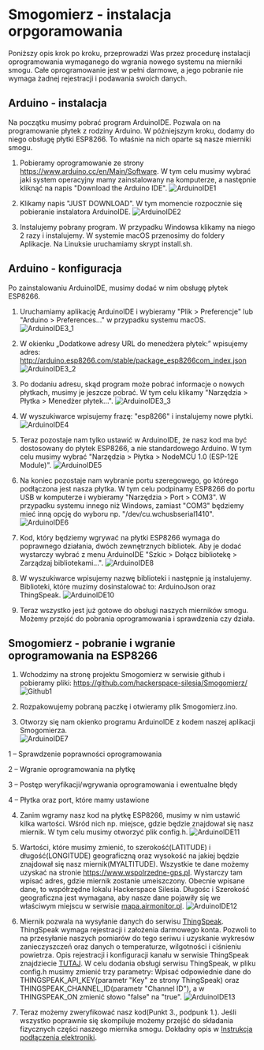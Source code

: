 # Smogomierz - instalacja orpgoramowania

Poniższy opis krok po kroku, przeprowadzi Was przez procedurę instalacji oprogramowania wymaganego do wgrania nowego systemu na mierniki smogu. Całe oprogramowanie jest w pełni darmowe, a jego pobranie nie wymaga żadnej rejestracji i podawania swoich danych.

## Arduino - instalacja

Na początku musimy pobrać program ArduinoIDE. Pozwala on na programowanie płytek z rodziny Arduino. W późniejszym kroku, dodamy do niego obsługę płytki ESP8266. To właśnie na nich oparte są nasze mierniki smogu.

1. Pobieramy oprogramowanie ze strony https://www.arduino.cc/en/Main/Software. W tym celu musimy wybrać jaki system operacyjny mamy zainstalowany na komputerze, a następnie kliknąć na napis "Download the Arduino IDE".
![ArduinoIDE1](https://raw.githubusercontent.com/hackerspace-silesia/Smogomierz/master/instrukcje/screens/ArduinoIDE1.jpg)

2. Klikamy napis "JUST DOWNLOAD". W tym momencie rozpocznie się pobieranie instalatora ArduinoIDE.
![ArduinoIDE2](https://raw.githubusercontent.com/hackerspace-silesia/Smogomierz/master/instrukcje/screens/ArduinoIDE2.jpg)

3. Instalujemy pobrany program. W przypadku Windowsa klikamy na niego 2 razy i instalujemy. W systemie macOS przenosimy do foldery Aplikacje. Na Linuksie uruchamiamy skrypt install.sh.

## Arduino - konfiguracja

Po zainstalowaniu ArduinoIDE, musimy dodać w nim obsługę płytek ESP8266.

1. Uruchamiamy aplikację ArduinoIDE i wybieramy "Plik > Preferencje" lub "Arduino > Preferences…" w przypadku systemu macOS.
![ArduinoIDE3_1](https://raw.githubusercontent.com/hackerspace-silesia/Smogomierz/master/instrukcje/screens/ArduinoIDE3_1.jpg)

2. W okienku „Dodatkowe adresy URL do menedżera płytek:” wpisujemy adres: http://arduino.esp8266.com/stable/package_esp8266com_index.json
![ArduinoIDE3_2](https://raw.githubusercontent.com/hackerspace-silesia/Smogomierz/master/instrukcje/screens/ArduinoIDE3_2.jpg)

3. Po dodaniu adresu, skąd program może pobrać informacje o nowych płytkach, musimy je jeszcze pobrać. W tym celu klikamy "Narzędzia > Płytka > Menedżer płytek…".
![ArduinoIDE3_3](https://raw.githubusercontent.com/hackerspace-silesia/Smogomierz/master/instrukcje/screens/ArduinoIDE3_3.jpg)

4. W wyszukiwarce wpisujemy frazę: "esp8266" i instalujemy nowe płytki.
![ArduinoIDE4](https://raw.githubusercontent.com/hackerspace-silesia/Smogomierz/master/instrukcje/screens/ArduinoIDE4.jpg)

5. Teraz pozostaje nam tylko ustawić w ArduinoIDE, że nasz kod ma być dostosowany do płytek ESP8266, a nie standardowego Arduino. W tym celu musimy wybrać "Narzędzia > Płytka > NodeMCU 1.0 (ESP-12E Module)". 
![ArduinoIDE5](https://raw.githubusercontent.com/hackerspace-silesia/Smogomierz/master/instrukcje/screens/ArduinoIDE5.jpg)

6. Na koniec pozostaje nam wybranie portu szeregowego, go którego podłączona jest nasza płytka. W tym celu podpinamy ESP8266 do portu USB w komputerze i wybieramy "Narzędzia > Port > COM3". W przypadku systemu innego niż Windows, zamiast "COM3" będziemy mieć inną opcję do wyboru np. "/dev/cu.wchusbserial1410". 
![ArduinoIDE6](https://raw.githubusercontent.com/hackerspace-silesia/Smogomierz/master/instrukcje/screens/ArduinoIDE6.jpg)

7. Kod, który będziemy wgrywać na płytki ESP8266 wymaga do poprawnego działania, dwóch zewnętrznych bibliotek. Aby je dodać wystarczy wybrać z menu ArduinoIDE "Szkic > Dołącz bibliotekę > Zarządzaj bibliotekami...".
![ArduinoIDE8](https://raw.githubusercontent.com/hackerspace-silesia/Smogomierz/master/instrukcje/screens/ArduinoIDE8.jpg)

8. W wyszukiwarce wpisujemy nazwę biblioteki i następnie ją instalujemy. Biblioteki, które muzimy dosinstalować to: ArduinoJson oraz ThingSpeak.
![ArduinoIDE10](https://raw.githubusercontent.com/hackerspace-silesia/Smogomierz/master/instrukcje/screens/ArduinoIDE10.jpg)

9. Teraz wszystko jest już gotowe do obsługi naszych mierników smogu. Możemy przejść do pobrania oprogramowania i sprawdzenia czy działa.

## Smogomierz - pobranie i wgranie oprogramowania na ESP8266

1. Wchodzimy na stronę projektu Smogomierz w serwisie github i pobieramy pliki: https://github.com/hackerspace-silesia/Smogomierz/
![Github1](https://raw.githubusercontent.com/hackerspace-silesia/Smogomierz/master/instrukcje/screens/Github1.jpg)

2. Rozpakowujemy pobraną paczkę i otwieramy plik Smogomierz.ino.

3. Otworzy się nam okienko programu ArduinoIDE z kodem naszej aplikacji Smogomierza.  
![ArduinoIDE7](https://raw.githubusercontent.com/hackerspace-silesia/Smogomierz/master/instrukcje/screens/ArduinoIDE7.jpg)

1 – Sprawdzenie poprawności oprogramowania

2 – Wgranie oprogramowania na płytkę

3 – Postęp weryfikacji/wgrywania oprogramowania i ewentualne błędy

4 – Płytka oraz port, które mamy ustawione

4. Zanim wgramy nasz kod na płytkę ESP8266, musimy w nim ustawić kilka wartości. Wśród nich np. miejsce, gdzie będzie znajdował się nasz miernik. W tym celu musimy otworzyć plik config.h.
![ArduinoIDE11](https://raw.githubusercontent.com/hackerspace-silesia/Smogomierz/master/instrukcje/screens/ArduinoIDE11.jpg)

5. Wartości, które musimy zmienić, to szerokość(LATITUDE) i długość(LONGITUDE) geograficzną oraz wysokość na jakiej będzie znajdował się nasz miernik(MYALTITUDE). Wszystkie te dane możemy uzyskać na stronie https://www.wspolrzedne-gps.pl. Wystarczy tam wpisać adres, gdzie miernik zostanie umeiszczony. Obecnie wpisane dane, to współrzędne lokalu Hackerspace Silesia. Długośc i Szerokość geograficzna jest wymagana, aby nasze dane pojawiły się we właściwym miejscu w serwisie [mapa.airmonitor.pl](http://mapa.airmonitor.pl).
![ArduinoIDE12](https://raw.githubusercontent.com/hackerspace-silesia/Smogomierz/master/instrukcje/screens/ArduinoIDE12.jpg)

6. Miernik pozwala na wysyłanie danych do serwisu [ThingSpeak](https://thingspeak.com). ThingSpeak wymaga rejestracji i założenia darmowego konta. Pozwoli to na przesyłanie naszych pomiarów do tego seriwu i uzyskanie wykresów zanieczyszczeń oraz danych o temperaturze, wilgotności i ciśnieniu powietrza. Opis rejestracji i konfiguracji kanału w serwisie ThingSpeak znajdziecie [TUTAJ](https://github.com/hackerspace-silesia/Smogomierz/blob/master/instrukcje/thingspeak.md). W celu dodania obsługi serwisu ThingSpeak, w pliku config.h musimy zmienić trzy parametry: Wpisać odpowiednie dane do THINGSPEAK_API_KEY(parametr "Key" ze strony ThingSpeak) oraz THINGSPEAK_CHANNEL_ID(parametr "Channel ID"), a w THINGSPEAK_ON zmienić słowo "false" na "true".
![ArduinoIDE13](https://raw.githubusercontent.com/hackerspace-silesia/Smogomierz/master/instrukcje/screens/ArduinoIDE13.jpg)

7. Teraz możemy zweryfikować nasz kod(Punkt 3., podpunk 1.). Jeśli wszystko poprawnie się skompiluje możemy przejść do składania fizycznych części naszego miernika smogu. Dokładny opis w [Instrukcja podłączenia elektroniki](https://github.com/hackerspace-silesia/Smogomierz/blob/master/instrukcje/hardware.md).

